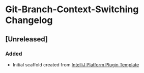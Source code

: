 <!-- Keep a Changelog guide -> https://keepachangelog.com -->

# Git-Branch-Context-Switching Changelog

## [Unreleased]
### Added
- Initial scaffold created from [IntelliJ Platform Plugin Template](https://github.com/JetBrains/intellij-platform-plugin-template)

